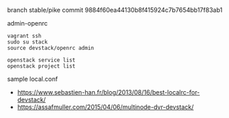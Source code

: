 branch stable/pike commit 9884f60ea44130b8f415924c7b7654bb17f83ab1

admin-openrc

```
vagrant ssh
sudo su stack
source devstack/openrc admin

openstack service list
openstack project list
```

sample local.conf
* https://www.sebastien-han.fr/blog/2013/08/16/best-localrc-for-devstack/
* https://assafmuller.com/2015/04/06/multinode-dvr-devstack/
